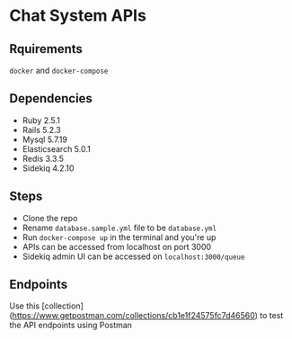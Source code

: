 # Chat System APIs

## Rquirements
`docker` and `docker-compose`

## Dependencies
- Ruby 2.5.1
- Rails 5.2.3
- Mysql 5.7.19
- Elasticsearch 5.0.1
- Redis 3.3.5
- Sidekiq 4.2.10

## Steps

- Clone the repo
- Rename `database.sample.yml` file to be `database.yml`
- Run `docker-compose up` in the terminal and you're up
- APIs can be accessed from localhost on port 3000
- Sidekiq admin UI can be accessed on `localhost:3000/queue`

## Endpoints
Use this [collection] (https://www.getpostman.com/collections/cb1e1f24575fc7d46560) to test the API endpoints using Postman